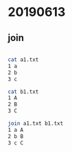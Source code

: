 # 20190613

## join

```sh

cat a1.txt 
1 a
2 b
3 c

cat b1.txt 
1 A
2 B
3 C

join a1.txt b1.txt 
1 a A
2 b B
3 c C

```